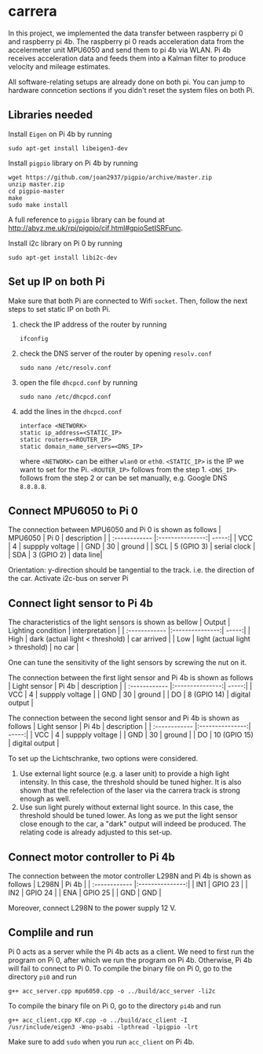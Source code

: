 # carrera
In this project, we implemented the data transfer between raspberry pi 0 and raspberry pi 4b. The raspberry pi 0 reads acceleration data from the accelermeter unit MPU6050 and send them to pi 4b via WLAN. Pi 4b receives acceleration data and feeds them into a Kalman filter to produce velocity and mileage estimates.

All software-relating setups are already done on both pi. You can jump to hardware conncetion sections if you didn't reset the system files on both Pi.

## Libraries needed
Install `Eigen` on Pi 4b by running
```
sudo apt-get install libeigen3-dev
```
Install `pigpio` library on Pi 4b by running
```
wget https://github.com/joan2937/pigpio/archive/master.zip
unzip master.zip
cd pigpio-master
make
sudo make install
```
A full reference to `pigpio` library can be found at http://abyz.me.uk/rpi/pigpio/cif.html#gpioSetISRFunc.

Install i2c library on Pi 0 by running 
```
sudo apt-get install libi2c-dev
```
    
## Set up IP on both Pi
Make sure that both Pi are connected to Wifi `socket`. Then, follow the next steps to set static IP on both Pi.
1. check the IP address of the router by running

    ```
    ifconfig
    ```
    
2. check the DNS server of the router by opening `resolv.conf`

    ```
    sudo nano /etc/resolv.conf
    ```
    
5. open the file `dhcpcd.conf` by running 

    ```
    sudo nano /etc/dhcpcd.conf
    ```
7. add the lines in the `dhcpcd.conf`

      ```
      interface <NETWORK>
      static ip_address=<STATIC_IP>
      static routers=<ROUTER_IP>
      static domain_name_servers=<DNS_IP>
      ```
      where `<NETWORK>` can be either `wlan0` or `eth0`. 
      `<STATIC_IP>` is the IP we want to set for the Pi.
      `<ROUTER_IP>` follows from the step 1.
      `<DNS_IP>` follows from the step 2 or can be set manually, e.g. Google DNS `8.8.8.8`.
       
## Connect MPU6050 to Pi 0
The connection between MPU6050 and Pi 0 is shown as follows
| MPU6050       | Pi 0           | description |
| :------------ |:---------------:| -----:|
| VCC           | 4                 | suppply voltage |
| GND           | 30                |   ground |
| SCL           | 5 (GPIO 3)        |    serial clock |
| SDA           | 3 (GPIO 2)        | data line|

Orientation: y-direction should be tangential to the track. i.e. the direction of the car.
Activate i2c-bus on server Pi

## Connect light sensor to Pi 4b
The characteristics of the light sensors is shown as bellow
| Output       | Lighting condition            | interpretation |
| :------------ |:---------------:| -----:|
| High           | dark (actual light < threshold)                 | car arrived |
| Low           | light (actual light > threshold)                |   no car |

One can tune the sensitivity of the light sensors by screwing the nut on it. 

The connection between the first light sensor and Pi 4b is shown as follows
| Light sensor       | Pi 4b            | description |
| :------------ |:---------------:| -----:|
| VCC           | 4                 | suppply voltage |
| GND           | 30                |   ground |
| DO           | 8 (GPIO 14)        |    digital output |

The connection between the second light sensor and Pi 4b is shown as follows
| Light sensor       | Pi 4b            | description |
| :------------ |:---------------:| -----:|
| VCC           | 4                 | suppply voltage |
| GND           | 30                |   ground |
| DO           | 10 (GPIO 15)        |    digital output |

To set up the Lichtschranke, two options were considered.
1. Use external light source (e.g. a laser unit) to provide a high light intensity. In this case, the threshold should be tuned higher. It is also shown that the refelection of the laser via the carrera track is strong enough as well.
2. Use sun light purely without external light source. In this case, the threshold should be tuned lower. As long as we put the light sensor close enough to the car, a "dark" output will indeed be produced. The relating code is already adjusted to this set-up.

## Connect motor controller to Pi 4b
The connection between the motor controller L298N and Pi 4b is shown as follows
| L298N         | Pi 4b         |
| :------------ |:---------------:|
| IN1           | GPIO 23       |
| IN2           | GPIO 24       |
| ENA           | GPIO 25       |
| GND           | GND           |

Moreover, connect L298N to the power supply 12 V.

## Complile and run
Pi 0 acts as a server while the Pi 4b acts as a client. We need to first run the program on Pi 0, after which we run the program on Pi 4b. Otherwise, Pi 4b will fail to connect to Pi 0.
To compile the binary file on Pi 0, go to the directory `pi0` and run
```
g++ acc_server.cpp mpu6050.cpp -o ../build/acc_server -li2c 
```
To compile the binary file on Pi 0, go to the directory `pi4b` and run
```
g++ acc_client.cpp KF.cpp -o ../build/acc_client -I /usr/include/eigen3 -Wno-psabi -lpthread -lpigpio -lrt
```
Make sure to add `sudo` when you run `acc_client` on Pi 4b.
